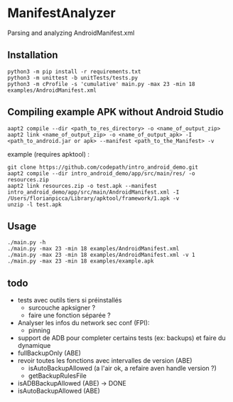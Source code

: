 # ManifestAnalyzer
Parsing and analyzing AndroidManifest.xml


## Installation

```
python3 -m pip install -r requirements.txt
python3 -m unittest -b unitTests/tests.py
python3 -m cProfile -s 'cumulative' main.py -max 23 -min 18 examples/AndroidManifest.xml
```

## Compiling example APK without Android Studio
```
aapt2 compile --dir <path_to_res_directory> -o <name_of_output_zip>
aapt2 link <name_of_output_zip> -o <name_of_output_apk> -I <path_to_android.jar or apk> --manifest <path_to_the_Manifest> -v
```

example (requires apktool) : 

```
git clone https://github.com/codepath/intro_android_demo.git
aapt2 compile --dir intro_android_demo/app/src/main/res/ -o resources.zip
aapt2 link resources.zip -o test.apk --manifest intro_android_demo/app/src/main/AndroidManifest.xml -I /Users/florianpicca/Library/apktool/framework/1.apk -v
unzip -l test.apk
```

## Usage

```
./main.py -h
./main.py -max 23 -min 18 examples/AndroidManifest.xml
./main.py -max 23 -min 18 examples/AndroidManifest.xml -v 1
./main.py -max 23 -min 18 examples/example.apk
```

## todo
- tests avec outils tiers si préinstallés
  - surcouche apksigner ?
  - faire une fonction séparée ?
- Analyser les infos du network sec conf (FPI):
  - pinning
- support de ADB pour completer certains tests (ex: backups) et faire du dynamique
- fullBackupOnly (ABE)
- revoir toutes les fonctions avec intervalles de version (ABE)
  - isAutoBackupAllowed (a l'air ok, a refaire aven handle version ?)
  - getBackupRulesFile
- isADBBackupAllowed (ABE) -> DONE
- isAutoBackupAllowed (ABE)
